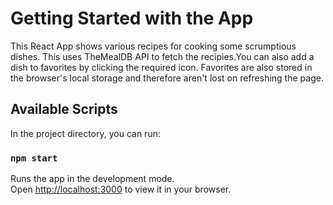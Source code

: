 # Getting Started with the App

This React App shows various recipes for cooking some scrumptious dishes. This uses TheMealDB API to fetch the recipies.You can also add a dish to favorites by clicking the required icon. Favorites are also stored in the browser's local storage and therefore aren't lost on refreshing the page.
## Available Scripts

In the project directory, you can run:

### `npm start`

Runs the app in the development mode.\
Open [http://localhost:3000](http://localhost:3000) to view it in your browser.

